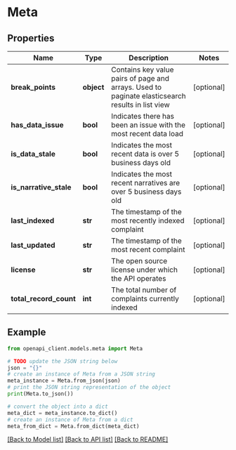 # Meta


## Properties

Name | Type | Description | Notes
------------ | ------------- | ------------- | -------------
**break_points** | **object** | Contains key value pairs of page and arrays. Used to paginate elasticsearch results in list view | [optional] 
**has_data_issue** | **bool** | Indicates there has been an issue with the most recent data load | [optional] 
**is_data_stale** | **bool** | Indicates the most recent data is over 5 business days old | [optional] 
**is_narrative_stale** | **bool** | Indicates the most recent narratives are over 5 business days old | [optional] 
**last_indexed** | **str** | The timestamp of the most recently indexed complaint | [optional] 
**last_updated** | **str** | The timestamp of the most recent complaint | [optional] 
**license** | **str** | The open source license under which the API operates | [optional] 
**total_record_count** | **int** | The total number of complaints currently indexed | [optional] 

## Example

```python
from openapi_client.models.meta import Meta

# TODO update the JSON string below
json = "{}"
# create an instance of Meta from a JSON string
meta_instance = Meta.from_json(json)
# print the JSON string representation of the object
print(Meta.to_json())

# convert the object into a dict
meta_dict = meta_instance.to_dict()
# create an instance of Meta from a dict
meta_from_dict = Meta.from_dict(meta_dict)
```
[[Back to Model list]](../README.md#documentation-for-models) [[Back to API list]](../README.md#documentation-for-api-endpoints) [[Back to README]](../README.md)


